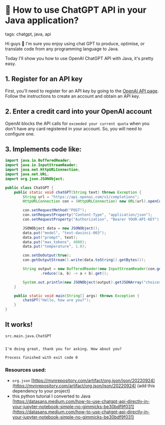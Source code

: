 # 🤖 How to use ChatGPT API in your Java application?

tags: chatgpt, java, api

Hi guys 👋 I'm sure you enjoy using chat GPT to produce, optimise, or translate code from any programming language to Java.

Today I'll show you how to use OpenAI ChatGPT API with Java, it's pretty easy.

## 1. Register for an API key

First, you'll need to register for an API key by going to the [OpenAI API page](https://beta.openai.com/signup/). Follow the instructions to create an account and obtain an API key.

## 2. Enter a credit card into your OpenAI account

OpenAI blocks the API calls for `exceeded your current quota` when you don't have any card registered in your account. So, you will need to configure one.

## 3. Implements code like:

```java
import java.io.BufferedReader;
import java.io.InputStreamReader;
import java.net.HttpURLConnection;
import java.net.URL;
import org.json.JSONObject;

public class ChatGPT {
    public static void chatGPT(String text) throws Exception {
        String url = "https://api.openai.com/v1/completions";
        HttpURLConnection con = (HttpURLConnection) new URL(url).openConnection();

        con.setRequestMethod("POST");
        con.setRequestProperty("Content-Type", "application/json");
        con.setRequestProperty("Authorization", "Bearer YOUR-API-KEY");

        JSONObject data = new JSONObject();
        data.put("model", "text-davinci-003");
        data.put("prompt", text);
        data.put("max_tokens", 4000);
        data.put("temperature", 1.0);

        con.setDoOutput(true);
        con.getOutputStream().write(data.toString().getBytes());

        String output = new BufferedReader(new InputStreamReader(con.getInputStream())).lines()
                .reduce((a, b) -> a + b).get();

        System.out.println(new JSONObject(output).getJSONArray("choices").getJSONObject(0).getString("text"));
    }

    public static void main(String[] args) throws Exception {
        chatGPT("Hello, how are you?");
    }
}
```

## It works!

```
src.main.java.ChatGPT


I'm doing great, thank you for asking. How about you?

Process finished with exit code 0
```

### Resources used:

- `org.json` [https://mvnrepository.com/artifact/org.json/json/20220924](https://mvnrepository.com/artifact/org.json/json/20220924) (add this dependency to your project)
- this python tutorial I converted to Java [https://datasans.medium.com/how-to-use-chatgpt-api-directly-in-your-jupyter-notebook-simple-no-gimmicks-be30bdf9f031](https://datasans.medium.com/how-to-use-chatgpt-api-directly-in-your-jupyter-notebook-simple-no-gimmicks-be30bdf9f031)

